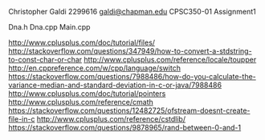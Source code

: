 Christopher Galdi
2299616
galdi@chapman.edu
CPSC350-01
Assignment1

Dna.h
Dna.cpp
Main.cpp

http://www.cplusplus.com/doc/tutorial/files/
http://stackoverflow.com/questions/347949/how-to-convert-a-stdstring-to-const-char-or-char
http://www.cplusplus.com/reference/locale/toupper
http://en.cppreference.com/w/cpp/language/switch
https://stackoverflow.com/questions/7988486/how-do-you-calculate-the-variance-median-and-standard-deviation-in-c-or-java/7988486
http://www.cplusplus.com/doc/tutorial/pointers
http://www.cplusplus.com/reference/cmath
https://stackoverflow.com/questions/12482725/ofstream-doesnt-create-file-in-c
http://www.cplusplus.com/reference/cstdlib/
https://stackoverflow.com/questions/9878965/rand-between-0-and-1
